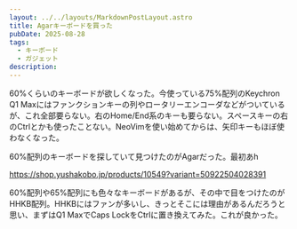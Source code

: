 ```yaml
---
layout: ../../layouts/MarkdownPostLayout.astro
title: Agarキーボードを買った
pubDate: 2025-08-28
tags:
  - キーボード
  - ガジェット
description:
---
```

60%くらいのキーボードが欲しくなった。今使っている75%配列のKeychron Q1 Maxにはファンクションキーの列やロータリーエンコーダなどがついているが、これ全部要らない。右のHome/End系のキーも要らない。スペースキーの右のCtrlとかも使ったことない。NeoVimを使い始めてからは、矢印キーもほぼ使わなくなった。

60%配列のキーボードを探していて見つけたのがAgarだった。最初あh

https://shop.yushakobo.jp/products/10549?variant=50922504028391

60%配列や65%配列にも色々なキーボードがあるが、その中で目をつけたのがHHKB配列。HHKBにはファンが多いし、きっとそこには理由があるんだろうと思い、まずはQ1 MaxでCaps LockをCtrlに置き換えてみた。これが良かった。

